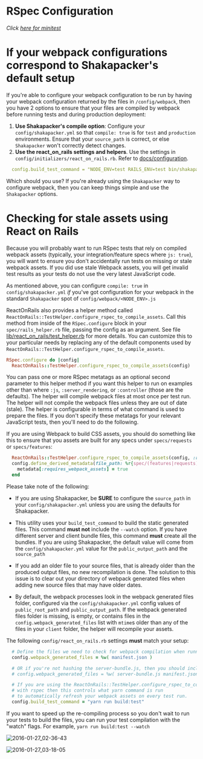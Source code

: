 # RSpec Configuration
_Click [here for minitest](https://www.shakacode.com/react-on-rails/docs/guides/minitest-configuration/)_

# If your webpack configurations correspond to Shakapacker's default setup
If you're able to configure your webpack configuration to be run by having your webpack configuration
returned by the files in `/config/webpack`, then you have 2 options to ensure that your files are
compiled by webpack before running tests and during production deployment:

1. **Use Shakapacker's compile option**: Configure your `config/shakapacker.yml` so that `compile: true` is for `test` and `production`
   environments. Ensure that your `source_path` is correct, or else `Shakapacker` won't correctly
   detect changes.
2. **Use the react_on_rails settings and helpers**. Use the settings in `config/initializers/react_on_rails.rb`. Refer to [docs/configuration](https://www.shakacode.com/react-on-rails/docs/guides/configuration/).

```yml
  config.build_test_command = "NODE_ENV=test RAILS_ENV=test bin/shakapacker"
```

Which should you use? If you're already using the `Shakapacker` way to configure webpack, then
you can keep things simple and use the `Shakapacker` options.

# Checking for stale assets using React on Rails

Because you will probably want to run RSpec tests that rely on compiled webpack assets (typically, your integration/feature specs where `js: true`), you will want to ensure you don't accidentally run tests on missing or stale webpack assets. If you did use stale Webpack assets, you will get invalid test results as your tests do not use the very latest JavaScript code.

As mentioned above, you can configure `compile: true` in `config/shakapacker.yml` _if_ you've got configuration for
your webpack in the standard `Shakapacker` spot of `config/webpack/<NODE_ENV>.js`

ReactOnRails also provides a helper method called `ReactOnRails::TestHelper.configure_rspec_to_compile_assets`. Call this method from inside of the `RSpec.configure` block in your `spec/rails_helper.rb` file, passing the config as an argument. See file [lib/react_on_rails/test_helper.rb](https://github.com/shakacode/react_on_rails/tree/master/lib/react_on_rails/test_helper.rb) for more details. You can customize this to your particular needs by replacing any of the default components used by `ReactOnRails::TestHelper.configure_rspec_to_compile_assets`.

```ruby
RSpec.configure do |config|
  ReactOnRails::TestHelper.configure_rspec_to_compile_assets(config)
```

You can pass one or more RSpec metatags as an optional second parameter to this helper method if you want this helper to run on examples other than where `:js`, `:server_rendering`, or `:controller` (those are the defaults). The helper will compile webpack files at most once per test run. The helper will not compile the webpack files unless they are out of date (stale). The helper is configurable in terms of what command is used to prepare the files. If you don't specify these metatags for your relevant JavaScript tests, then you'll need to do the following.

If you are using Webpack to build CSS assets, you should do something like this to ensure that you assets are built for any specs under `specs/requests` or `specs/features`:

```ruby
  ReactOnRails::TestHelper.configure_rspec_to_compile_assets(config, :requires_webpack_assets)
  config.define_derived_metadata(file_path: %r{spec/(features|requests)}) do |metadata|
    metadata[:requires_webpack_assets] = true
  end
```

Please take note of the following:
- If you are using Shakapacker, be **SURE** to configure the `source_path` in your `config/shakapacker.yml` unless you are using the defaults for Shakapacker.

- This utility uses your `build_test_command` to build the static generated files. This command **must not** include the `--watch` option. If you have different server and client bundle files, this command **must** create all the bundles. If you are using Shakapacker, the default value will come from the `config/shakapacker.yml` value for the `public_output_path` and the `source_path`

- If you add an older file to your source files, that is already older than the produced output files, no new recompilation is done. The solution to this issue is to clear out your directory of webpack generated files when adding new source files that may have older dates.

- By default, the webpack processes look in the webpack generated files folder, configured via the `config/shakapacker.yml` config values of `public_root_path` and `public_output_path`. If the webpack generated files folder is missing, is empty, or contains files in the `config.webpack_generated_files` list with `mtime`s older than any of the files in your `client` folder, the helper will recompile your assets.

The following `config/react_on_rails.rb` settings **must** match your setup:
```ruby
  # Define the files we need to check for webpack compilation when running tests.
  config.webpack_generated_files = %w( manifest.json )

  # OR if you're not hashing the server-bundle.js, then you should include your server-bundle.js in the list.
  # config.webpack_generated_files = %w( server-bundle.js manifest.json )

  # If you are using the ReactOnRails::TestHelper.configure_rspec_to_compile_assets(config)
  # with rspec then this controls what yarn command is run
  # to automatically refresh your webpack assets on every test run.
  config.build_test_command = "yarn run build:test"
```

If you want to speed up the re-compiling process so you don't wait to run your tests to build the files, you can run your test compilation with the "watch" flags. For example, `yarn run build:test --watch`

![2016-01-27_02-36-43](https://cloud.githubusercontent.com/assets/1118459/12611951/7c56d070-c4a4-11e5-8a80-9615f99960d9.png)

![2016-01-27_03-18-05](https://cloud.githubusercontent.com/assets/1118459/12611975/a8011654-c4a4-11e5-84f9-1baca4835b4b.png)
